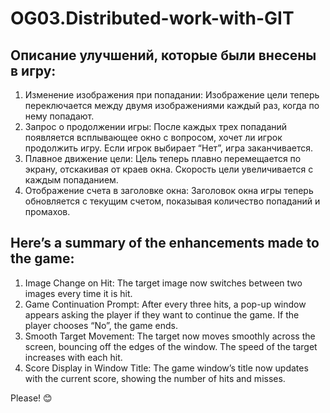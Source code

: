 # OG03.Distributed-work-with-GIT
## Описание улучшений, которые были внесены в игру:

1. Изменение изображения при попадании: Изображение цели теперь переключается между двумя изображениями каждый раз, когда по нему попадают.
2. Запрос о продолжении игры: После каждых трех попаданий появляется всплывающее окно с вопросом, хочет ли игрок продолжить игру. Если игрок выбирает “Нет”, игра заканчивается.
3. Плавное движение цели: Цель теперь плавно перемещается по экрану, отскакивая от краев окна. Скорость цели увеличивается с каждым попаданием.
4. Отображение счета в заголовке окна: Заголовок окна игры теперь обновляется с текущим счетом, показывая количество попаданий и промахов.

## Here’s a summary of the enhancements made to the game:

1. Image Change on Hit: The target image now switches between two images every time it is hit.
2. Game Continuation Prompt: After every three hits, a pop-up window appears asking the player if they want to continue the game. If the player chooses “No”, the game ends.
3. Smooth Target Movement: The target now moves smoothly across the screen, bouncing off the edges of the window. The speed of the target increases with each hit.
4. Score Display in Window Title: The game window’s title now updates with the current score, showing the number of hits and misses.
 
Please!
😊